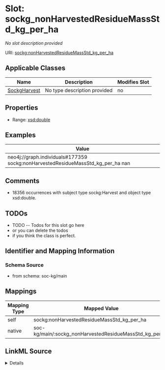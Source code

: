 

# Slot: sockg_nonHarvestedResidueMassStd_kg_per_ha


_No slot description provided_





URI: [sockg:nonHarvestedResidueMassStd_kg_per_ha](http://www.semanticweb.org/sockg/ontologies/2024/0/soil-carbon-ontology/nonHarvestedResidueMassStd_kg_per_ha)



<!-- no inheritance hierarchy -->





## Applicable Classes

| Name | Description | Modifies Slot |
| --- | --- | --- |
| [SockgHarvest](../classes/SockgHarvest.md) | No type description provided |  no  |







## Properties

* Range: [xsd:double](http://www.w3.org/2001/XMLSchema#double)






## Examples

| Value |
| --- |
| neo4j://graph.individuals#177359 sockg:nonHarvestedResidueMassStd_kg_per_ha nan |

## Comments

* 18356 occurrences with subject type sockg:Harvest and object type xsd:double.

## TODOs

* TODO -- Todos for this slot go here
* or you can delete the todos
* if you think the class is perfect.

## Identifier and Mapping Information







### Schema Source


* from schema: soc-kg/main




## Mappings

| Mapping Type | Mapped Value |
| ---  | ---  |
| self | sockg:nonHarvestedResidueMassStd_kg_per_ha |
| native | soc-kg/main/:sockg_nonHarvestedResidueMassStd_kg_per_ha |




## LinkML Source

<details>
```yaml
name: sockg_nonHarvestedResidueMassStd_kg_per_ha
description: No slot description provided
todos:
- TODO -- Todos for this slot go here
- or you can delete the todos
- if you think the class is perfect.
comments:
- 18356 occurrences with subject type sockg:Harvest and object type xsd:double.
examples:
- value: neo4j://graph.individuals#177359 sockg:nonHarvestedResidueMassStd_kg_per_ha
    nan
from_schema: soc-kg/main
rank: 1000
slot_uri: sockg:nonHarvestedResidueMassStd_kg_per_ha
alias: sockg_nonHarvestedResidueMassStd_kg_per_ha
domain_of:
- sockg_Harvest
range: double

```
</details>